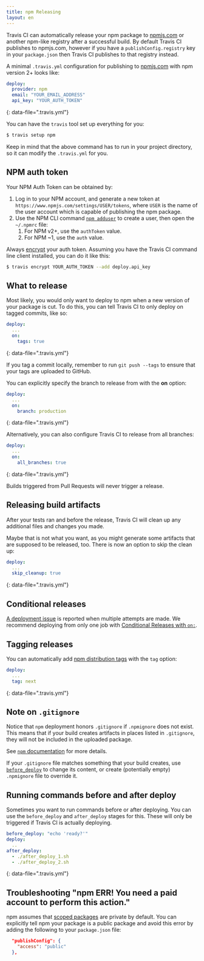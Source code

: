 ```yaml
---
title: npm Releasing
layout: en
---
```


Travis CI can automatically release your npm package to [npmjs.com][npmjs]
or another npm-like registry after a successful build. By default Travis CI
publishes to npmjs.com, however if you have a `publishConfig.registry` key in your
`package.json` then Travis CI publishes to that registry instead.


<div id="toc"></div>


A minimal `.travis.yml` configuration for publishing to [npmjs.com][npmjs] with npm version 2+ looks like:

```yaml
deploy:
  provider: npm
  email: "YOUR_EMAIL_ADDRESS"
  api_key: "YOUR_AUTH_TOKEN"
```
{: data-file=".travis.yml"}

You can have the `travis` tool set up everything for you:

```bash
$ travis setup npm
```

Keep in mind that the above command has to run in your project directory, so
it can modify the `.travis.yml` for you.

## NPM auth token

Your NPM Auth Token can be obtained by:

1. Log in to your NPM account, and generate a new token at `https://www.npmjs.com/settings/USER/tokens`, where
  `USER` is the name of the user account which is capable of publishing the npm package.
1. Use the NPM CLI command [`npm adduser`](https://docs.npmjs.com/cli/adduser) to create a user, then open the `~/.npmrc` file:
    1. For NPM v2+, use the `authToken` value.
    1. For NPM ~1, use the `auth` value.

Always [encrypt](/user/encryption-keys/#Usage) your auth token. Assuming you have the Travis CI command line client installed, you can do it like this:

```bash
$ travis encrypt YOUR_AUTH_TOKEN --add deploy.api_key
```

## What to release

Most likely, you would only want to deploy to npm when a new version of your
package is cut. To do this, you can tell Travis CI to only deploy on tagged
commits, like so:

```yaml
deploy:
  ...
  on:
    tags: true
```
{: data-file=".travis.yml"}

If you tag a commit locally, remember to run `git push --tags` to ensure that
your tags are uploaded to GitHub.

You can explicitly specify the branch to release from with the **on** option:

```yaml
deploy:
  ...
  on:
    branch: production
```
{: data-file=".travis.yml"}

Alternatively, you can also configure Travis CI to release from all branches:

```yaml
deploy:
  ...
  on:
    all_branches: true
```
{: data-file=".travis.yml"}

Builds triggered from Pull Requests will never trigger a release.

## Releasing build artifacts

After your tests ran and before the release, Travis CI will clean up any additional files and changes you made.

Maybe that is not what you want, as you might generate some artifacts that are supposed to be released, too. There is now an option to skip the clean up:

```yaml
deploy:
  ...
  skip_cleanup: true
```
{: data-file=".travis.yml"}

## Conditional releases

[A deployment issue](https://github.com/travis-ci/travis-ci/issues/4738) is
reported when multiple attempts are made.
We recommend deploying from only one job with
[Conditional Releases with `on:`](/user/deployment#Conditional-Releases-with-on%3A).

## Tagging releases

You can automatically add [npm distribution tags](https://docs.npmjs.com/getting-started/using-tags) with the `tag` option:

```yaml
deploy:
  ...
  tag: next
```
{: data-file=".travis.yml"}

## Note on `.gitignore`

Notice that `npm` deployment honors `.gitignore` if `.npmignore` does not exist.
This means that if your build creates artifacts in places listed in `.gitignore`,
they will not be included in the uploaded package.

See [`npm` documentation](https://docs.npmjs.com/misc/developers#keeping-files-out-of-your-package)
for more details.

If your `.gitignore` file matches something that your build creates, use
[`before_deploy`](#Running-commands-before-and-after-deploy) to change
its content, or create (potentially empty) `.npmignore` file
to override it.

## Running commands before and after deploy

Sometimes you want to run commands before or after deploying. You can use the `before_deploy` and `after_deploy` stages for this. These will only be triggered if Travis CI is actually deploying.

```yaml
before_deploy: "echo 'ready?'"
deploy:
  ..
after_deploy:
  - ./after_deploy_1.sh
  - ./after_deploy_2.sh
```
{: data-file=".travis.yml"}

## Troubleshooting "npm ERR! You need a paid account to perform this action."

npm assumes that [scoped packages](https://docs.npmjs.com/misc/scope) are
private by default. You can explicitly tell npm your package is a public package
and avoid this error by adding the following to your `package.json` file:

```json
  "publishConfig": {
    "access": "public"
  },
```

[npmjs]: https://npmjs.com/
